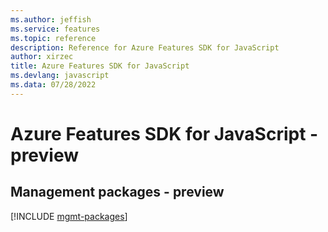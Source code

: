 ```yaml
---
ms.author: jeffish
ms.service: features
ms.topic: reference
description: Reference for Azure Features SDK for JavaScript
author: xirzec
title: Azure Features SDK for JavaScript
ms.devlang: javascript
ms.data: 07/28/2022
---
```

# Azure Features SDK for JavaScript - preview

## Management packages - preview
[!INCLUDE [mgmt-packages](features-mgmt-index.md)]